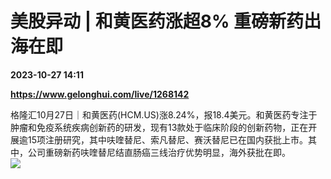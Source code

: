 # 美股异动 | 和黄医药涨超8% 重磅新药出海在即

**2023-10-27 14:11**

**https://www.gelonghui.com/live/1268142**

格隆汇10月27日｜和黄医药(HCM.US)涨8.24%，报18.4美元。和黄医药专注于肿瘤和免疫系统疾病创新药的研发，现有13款处于临床阶段的创新药物，正在开展逾15项注册研究，其中呋喹替尼、索凡替尼、赛沃替尼已在国内获批上市。其中，公司重磅新药呋喹替尼结直肠癌三线治疗优势明显，海外获批在即。  
![](https://img5.gelonghui.com/live/bb7f6-c76238ce-3be4-4874-8677-b6f2bea08ea0.jpg)